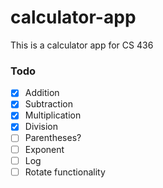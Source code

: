 # calculator-app
This is a calculator app for CS 436

### Todo
- [x] Addition
- [x] Subtraction
- [x] Multiplication
- [x] Division
- [ ] Parentheses?
- [ ] Exponent
- [ ] Log
- [ ] Rotate functionality